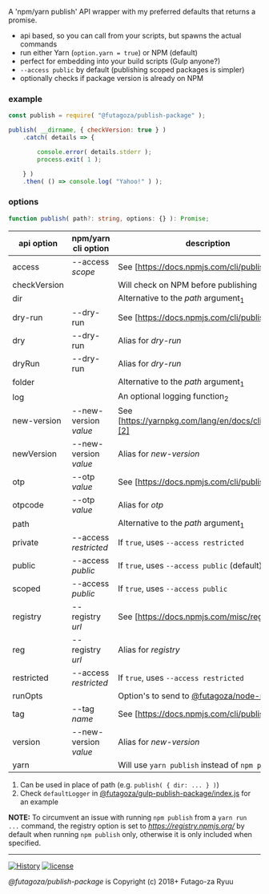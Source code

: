 A 'npm/yarn publish' API wrapper with my preferred defaults that returns a promise.

* api based, so you can call from your scripts, but spawns the actual commands
* run either Yarn (`option.yarn = true`) or NPM (default)
* perfect for embedding into your build scripts (Gulp anyone?)
* `--access public` by default (publishing scoped packages is simpler)
* optionally checks if package version is already on NPM

### example

```js
const publish = require( "@futagoza/publish-package" );

publish( __dirname, { checkVersion: true } )
    .catch( details => {

        console.error( details.stderr );
        process.exit( 1 );

    } )
    .then( () => console.log( "Yahoo!" ) );
```

### options

```ts
function publish( path?: string, options: {} ): Promise;
```

| api option | npm/yarn cli option | description |
| ---------- | ------------------- | ---------------- |
| access | --access _scope_ | See [https://docs.npmjs.com/cli/publish][1] |
| checkVersion | | Will check on NPM before publishing |
| dir | | Alternative to the _path_ argument<sub>1</sub> |
| dry-run | --dry-run | See [https://docs.npmjs.com/cli/publish][1] |
| dry | --dry-run | Alias for _dry-run_ |
| dryRun | --dry-run | Alias for _dry-run_ |
| folder | | Alternative to the _path_ argument<sub>1</sub> |
| log | | An optional logging function<sub>2</sub> |
| new-version | --new-version _value_ | See [https://yarnpkg.com/lang/en/docs/cli/publish/][2] |
| newVersion | --new-version _value_ | Alias for _new-version_ |
| otp | --otp _value_ | See [https://docs.npmjs.com/cli/publish][1] |
| otpcode | --otp _value_ | Alias for _otp_ |
| path | | Alternative to the _path_ argument<sub>1</sub> |
| private | --access _restricted_ | If `true`, uses `--access restricted` |
| public | --access _public_ | If `true`, uses `--access public` (default) |
| scoped | --access _public_ | If `true`, uses `--access public` |
| registry | --registry _url_ | See [https://docs.npmjs.com/misc/registry][3] |
| reg | --registry _url_ | Alias for _registry_ |
| restricted | --access _restricted_ | If `true`, uses `--access restricted` |
| runOpts | | Option's to send to [@futagoza/node-run](https://www.npmjs.com/package/@futagoza/node-run) |
| tag | --tag _name_ | See [https://docs.npmjs.com/cli/publish][1] |
| version | --new-version _value_ | Alias for _new-version_ |
| yarn | | Will use `yarn publish` instead of `npm publish` |

1. Can be used in place of path (e.g. `publish( { dir: ... } )`)
2. Check `defaultLogger` in [@futagoza/gulp-publish-package/index.js](https://github.com/futagoza/gulp/blob/master/plugins/gulp-publish-package/index.js) for an example

**NOTE:** To circumvent an issue with running `npm publish` from a `yarn run ...` command, the registry option is set to _https://registry.npmjs.org/_ by default when running `npm publish` only, otherwise it is only included when specified.

-----

[![History](https://img.shields.io/badge/github.com/futagoza/gulp-changelog-yellow.svg)](https://github.com/futagoza/gulp/blob/master/CHANGELOG.md)
[![license](https://img.shields.io/badge/license-mit-blue.svg)](https://opensource.org/licenses/MIT)

_@futagoza/publish-package_ is Copyright (c) 2018+ Futago-za Ryuu

[1]: https://docs.npmjs.com/cli/publish
[2]: https://yarnpkg.com/lang/en/docs/cli/publish/
[3]: https://docs.npmjs.com/misc/registry
